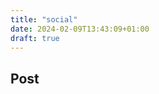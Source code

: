 ```yaml
---
title: "social"
date: 2024-02-09T13:43:09+01:00
draft: true
---
```


## Post

<div class="post-activity"></div>

<script>
    document.addEventListener("DOMContentLoaded", function() {
        var postTitle = document.querySelector("h1");
        var postActivityContainer = document.querySelector(".post-activity");

        // Holen des Titels des Beitrags
        var postTitleText = postTitle.textContent.trim();

        // Senden des Ajax-Requests
        fetch("https://www.boredapi.com/api/activity?type=" + postTitleText)
            .then(function(response) {
                return response.json();
            })
            .then(function(data) {
                console.log(data);
                // Anzeigen der Aktivität im Container des Beitrags
                postActivityContainer.textContent = data.activity;
            })
            .catch(function(error) {
                console.log("hello");
                console.log("Error fetching activity: ", error);
            });
    });

</script>
